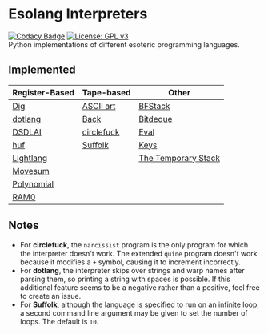 # Esolang Interpreters
[![Codacy Badge](https://app.codacy.com/project/badge/Grade/7b8ca283cc2e4a8a9e88f0c9eb29f2a3)](https://www.codacy.com/manual/bangyen99/esolangs?utm_source=github.com&amp;utm_medium=referral&amp;utm_content=bangyen/esolangs&amp;utm_campaign=Badge_Grade)
[![License: GPL v3](https://img.shields.io/badge/License-GPLv3-blue.svg)](https://www.gnu.org/licenses/gpl-3.0) \
Python implementations of different esoteric programming languages.

## Implemented
| Register-Based                                     | Tape-based                                         | Other                                                                |
|----------------------------------------------------|----------------------------------------------------|----------------------------------------------------------------------|
| [Dig](https://esolangs.org/wiki/Dig)               | [ASCII art](https://esolangs.org/wiki/ASCII_art)   | [BFStack](https://esolangs.org/wiki/BFStack)                         |
| [dotlang](https://esolangs.org/wiki/Dotlang)       | [Back](https://esolangs.org/wiki/Back)             | [Bitdeque](https://esolangs.org/wiki/Bitdeque)                       |
| [DSDLAI](https://esolangs.org/wiki/DSDLAI)         | [circlefuck](https://esolangs.org/wiki/Circlefuck) | [Eval](https://esolangs.org/wiki/Eval)                               |
| [huf](https://github.com/Charmaster16/huf)         | [Suffolk](https://esolangs.org/wiki/Suffolk)       | [Keys](https://esolangs.org/wiki/Keys)                               |
| [Lightlang](https://esolangs.org/wiki/Lightlang)   |                                                    | [The Temporary Stack](https://esolangs.org/wiki/The_Temporary_Stack) |
| [Movesum](https://esolangs.org/wiki/Movesum)       |                                                    |                                                                      |
| [Polynomial](https://esolangs.org/wiki/Polynomial) |                                                    |                                                                      |
| [RAM0](https://esolangs.org/wiki/RAM0)             |                                                    |                                                                      |

## Notes
-   For **circlefuck**, the `narcissist` program is the only program for which the interpreter doesn't work. The extended `quine` program doesn't work because it modifies a `+` symbol, causing it to increment incorrectly.
-   For **dotlang**, the interpreter skips over strings and warp names after parsing them, so printing a string with spaces is possible. If this additional feature seems to be a negative rather than a positive, feel free to create an issue.
-   For **Suffolk**, although the language is specified to run on an infinite loop, a second command line argument may be given to set the number of loops. The default is `10`.
